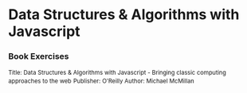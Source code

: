 <h1>Data Structures & Algorithms with Javascript</h1>
<h3>Book Exercises</h3>
<small>Title: Data Structures & Algorithms with Javascript - Bringing classic computing approaches to the web</small>
<small>Publisher: O'Reilly </small>
<small>Author: Michael McMillan</small>
